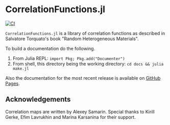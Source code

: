 # CorrelationFunctions.jl
[![CI](https://github.com/shamazmazum/CorrelationFunctions.jl/actions/workflows/test.yml/badge.svg)](https://github.com/shamazmazum/CorrelationFunctions.jl/actions/workflows/test.yml)

`CorrelationFunctions.jl` is a library of correlation functions as described in
Salvatore Torquato's book "Random Heterogeneous Materials".

To build a documentation do the following.

1. From Julia REPL: `import Pkg; Pkg.add("Documenter")`
2. From shell, this directory being the working directory: `cd docs && julia make.jl`

Also the documentation for the most recent release is available on
[GitHub Pages](https://fatimp.github.io/CorrelationFunctions.jl/stable/index.html).

## Acknowledgements

Correlation maps are written by Alexey Samarin. Special thanks to Kirill Gerke,
Efim Lavrukhin and  Marina Karsanina for their support.
